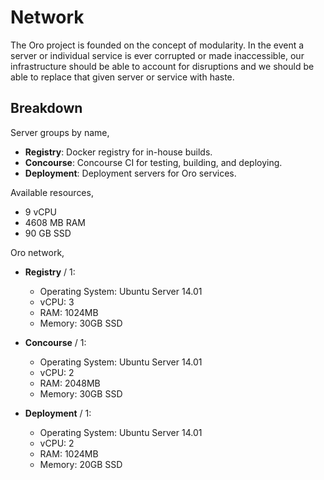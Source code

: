 # Network

The Oro project is founded on the concept of modularity. In the event a server or individual service is ever corrupted or made inaccessible, our infrastructure should be able to account for disruptions and we should be able to replace that given server or service with haste.

## Breakdown

Server groups by name,

* **Registry**: Docker registry for in-house builds.
* **Concourse**: Concourse CI for testing, building, and deploying.
* **Deployment**: Deployment servers for Oro services.

Available resources,

* 9 vCPU
* 4608 MB RAM
* 90 GB SSD

Oro network,

* **Registry** / 1:
    * Operating System: Ubuntu Server 14.01
    * vCPU: 3
    * RAM: 1024MB
    * Memory: 30GB SSD

* **Concourse** / 1:
    * Operating System: Ubuntu Server 14.01
    * vCPU: 2
    * RAM: 2048MB
    * Memory: 30GB SSD

* **Deployment** / 1:
    * Operating System: Ubuntu Server 14.01
    * vCPU: 2
    * RAM: 1024MB
    * Memory: 20GB SSD